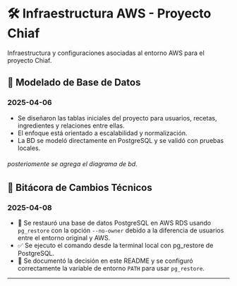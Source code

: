 # 🛠️ Infraestructura AWS - Proyecto Chiaf

Infraestructura y configuraciones asociadas al entorno AWS para el proyecto Chiaf.

## 🧱 Modelado de Base de Datos

### 2025-04-06 

- Se diseñaron las tablas iniciales del proyecto para usuarios, recetas, ingredientes y relaciones entre ellas.
- El enfoque está orientado a escalabilidad y normalización.
- La BD se modeló directamente en PostgreSQL y se validó con pruebas locales.

###### posteriomente se agrega  el diagrama de bd.
  
## 📅 Bitácora de Cambios Técnicos

### 2025-04-08

- 🔁 Se restauró una base de datos PostgreSQL en AWS RDS usando `pg_restore` con la opción `--no-owner` debido a la diferencia de usuarios entre el entorno original y AWS.
- ✅ Se ejecuto el comando desde la terminal local con pg_restore de PostgreSQL.
- 🧠 Se documentó la decisión en este README y se configuró correctamente la variable de entorno `PATH` para usar `pg_restore`.

---
